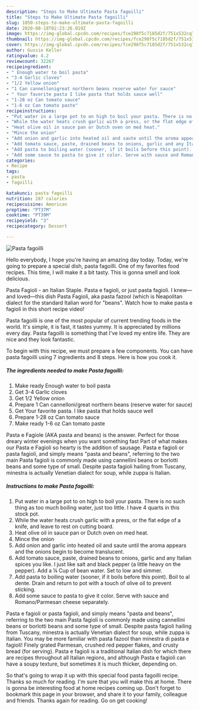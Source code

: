 ```yaml
---
description: "Steps to Make Ultimate Pasta fagoilli"
title: "Steps to Make Ultimate Pasta fagoilli"
slug: 1050-steps-to-make-ultimate-pasta-fagoilli
date: 2020-08-18T02:23:26.019Z
image: https://img-global.cpcdn.com/recipes/fce298f5c7185d2f/751x532cq70/pasta-fagoilli-recipe-main-photo.jpg
thumbnail: https://img-global.cpcdn.com/recipes/fce298f5c7185d2f/751x532cq70/pasta-fagoilli-recipe-main-photo.jpg
cover: https://img-global.cpcdn.com/recipes/fce298f5c7185d2f/751x532cq70/pasta-fagoilli-recipe-main-photo.jpg
author: Gussie Keller
ratingvalue: 4.2
reviewcount: 32267
recipeingredient:
- " Enough water to boil pasta"
- "3-4 Garlic cloves"
- "1/2 Yellow onion"
- "1 Can cannellonigreat northern beans reserve water for sauce"
- " Your favorite pasta I like pasta that holds sauce well"
- "1-28 oz Can tomato sauce"
- "1-6 oz Can tomato paste"
recipeinstructions:
- "Put water in a large pot to on high to boil your pasta. There is no such thing as too much boiling water, just too little. I have 4 quarts in this stock pot."
- "While the water heats crush garlic with a press, or the flat edge of a knife, and leave to rest on cutting board."
- "Heat olive oil in sauce pan or Dutch oven on med heat."
- "Mince the onion"
- "Add onion and garlic into heated oil and saute until the aroma appears and the onions begin to become translucent."
- "Add tomato sauce, paste, drained beans to onions, garlic and any Italian spices you like. I just like salt and black pepper (a little heavy on the pepper). Add a ¼ Cup of bean water. Set to low and simmer."
- "Add pasta to boiling water (sooner, if it boils before this point). Boil to al dente. Drain and return to pot with a touch of olive oil to prevent sticking."
- "Add some sauce to pasta to give it color. Serve with sauce and Romano/Parmesan cheese separately."
categories:
- Recipe
tags:
- pasta
- fagoilli

katakunci: pasta fagoilli 
nutrition: 287 calories
recipecuisine: American
preptime: "PT37M"
cooktime: "PT39M"
recipeyield: "3"
recipecategory: Dessert

---
```



![Pasta fagoilli](https://img-global.cpcdn.com/recipes/fce298f5c7185d2f/751x532cq70/pasta-fagoilli-recipe-main-photo.jpg)

Hello everybody, I hope you're having an amazing day today. Today, we're going to prepare a special dish, pasta fagoilli. One of my favorites food recipes. This time, I will make it a bit tasty. This is gonna smell and look delicious.

Pasta Fagioli - an Italian Staple. Pasta e fagioli, or just pasta fagioli. I knew—and loved—this dish Pasta Fagioli, aka pasta fazool (which is Neapolitan dialect for the standard Italian word for &#34;beans&#34;. Watch how to make pasta e fagioli in this short recipe video!

Pasta fagoilli is one of the most popular of current trending foods in the world. It's simple, it is fast, it tastes yummy. It is appreciated by millions every day. Pasta fagoilli is something that I've loved my entire life. They are nice and they look fantastic.


To begin with this recipe, we must prepare a few components. You can have pasta fagoilli using 7 ingredients and 8 steps. Here is how you cook it.

<!--inarticleads1-->

##### The ingredients needed to make Pasta fagoilli:

1. Make ready  Enough water to boil pasta
1. Get 3-4 Garlic cloves
1. Get 1/2 Yellow onion
1. Prepare 1 Can cannelloni/great northern beans (reserve water for sauce)
1. Get  Your favorite pasta. I like pasta that holds sauce well
1. Prepare 1-28 oz Can tomato sauce
1. Make ready 1-6 oz Can tomato paste


Pasta e Fagiole (AKA pasta and beans) is the answer. Perfect for those dreary winter evenings when you want something fast Part of what makes our Pasta e Fagioli so hearty is the addition of sausage. Pasta e fagioli or pasta fagioli, and simply means &#34;pasta and beans&#34;, referring to the two main Pasta fagioli is commonly made using cannellini beans or borlotti beans and some type of small. Despite pasta fagioli hailing from Tuscany, minestra is actually Venetian dialect for soup, while zuppa is Italian. 

<!--inarticleads2-->

##### Instructions to make Pasta fagoilli:

1. Put water in a large pot to on high to boil your pasta. There is no such thing as too much boiling water, just too little. I have 4 quarts in this stock pot.
1. While the water heats crush garlic with a press, or the flat edge of a knife, and leave to rest on cutting board.
1. Heat olive oil in sauce pan or Dutch oven on med heat.
1. Mince the onion
1. Add onion and garlic into heated oil and saute until the aroma appears and the onions begin to become translucent.
1. Add tomato sauce, paste, drained beans to onions, garlic and any Italian spices you like. I just like salt and black pepper (a little heavy on the pepper). Add a ¼ Cup of bean water. Set to low and simmer.
1. Add pasta to boiling water (sooner, if it boils before this point). Boil to al dente. Drain and return to pot with a touch of olive oil to prevent sticking.
1. Add some sauce to pasta to give it color. Serve with sauce and Romano/Parmesan cheese separately.


Pasta e fagioli or pasta fagioli, and simply means &#34;pasta and beans&#34;, referring to the two main Pasta fagioli is commonly made using cannellini beans or borlotti beans and some type of small. Despite pasta fagioli hailing from Tuscany, minestra is actually Venetian dialect for soup, while zuppa is Italian. You may be more familiar with pasta fazool than minestra di pasta e fagioli! Finely grated Parmesan, crushed red pepper flakes, and crusty bread (for serving). Pasta e fagioli is a traditional Italian dish for which there are recipes throughout all Italian regions, and although Pasta e fagioli can have a soupy texture, but sometimes it is much thicker, depending on. 

So that's going to wrap it up with this special food pasta fagoilli recipe. Thanks so much for reading. I'm sure that you will make this at home. There is gonna be interesting food at home recipes coming up. Don't forget to bookmark this page in your browser, and share it to your family, colleague and friends. Thanks again for reading. Go on get cooking!
